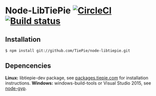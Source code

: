 # Node-LibTiePie [![CircleCI](https://circleci.com/gh/TiePie/node-libtiepie/tree/master.svg?style=shield)](https://circleci.com/gh/TiePie/node-libtiepie/tree/master) [![Build status](https://ci.appveyor.com/api/projects/status/whisnlj0sm4x7mta/branch/master?svg=true)](https://ci.appveyor.com/project/dennis-tiepie/node-libtiepie/branch/master)

## Installation
`$ npm install git://github.com/TiePie/node-libtiepie.git`

## Depencencies
**Linux:** libtiepie-dev package, see [packages.tiepie.com](http://packages.tiepie.com) for installation instructions.
**Windows:** windows-build-tools or Visual Studio 2015, see [node-gyp](https://github.com/nodejs/node-gyp/#on-windows).
